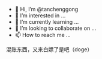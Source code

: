 - 👋 Hi, I’m @tanchenggong
- 👀 I’m interested in ...
- 🌱 I’m currently learning ...
- 💞️ I’m looking to collaborate on ...
- 📫 How to reach me ...

<!---
tanchenggong/tanchenggong is a ✨ special ✨ repository because its `README.md` (this file) appears on your GitHub profile.
You can click the Preview link to take a look at your changes.
--->
混账东西，又来白嫖了是吧（doge）
